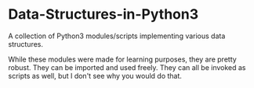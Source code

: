 # Data-Structures-in-Python3
A collection of Python3 modules/scripts implementing various data structures.

While these modules were made for learning purposes, they are pretty robust. They can be imported and used freely.
They can all be invoked as scripts as well, but I don't see why you would do that.
